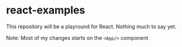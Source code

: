 # react-examples

This repository will be a playround for React. Nothing much to say yet.

Note: Most of my changes starts on the `<App/>` component
